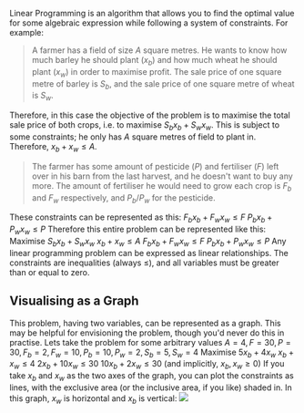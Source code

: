 Linear Programming is an algorithm that allows you to find the optimal value for some algebraic expression while following a system of constraints. For example:
> A farmer has a field of size $A$ square metres. He wants to know how much barley he should plant ($x_b$) and how much wheat he should plant ($x_w$) in order to maximise profit.
> The sale price of one square metre of barley is $S_b$, and the sale price of one square metre of wheat is $S_w$.

Therefore, in this case the objective of the problem is to maximise the total sale price of both crops, i.e. to maximise $S_bx_b + S_wx_w$.
This is subject to some constraints; he only has $A$ square metres of field to plant in. Therefore, $x_b + x_w \leq A$.
> The farmer has some amount of pesticide ($P$) and fertiliser ($F$) left over in his barn from the last harvest, and he doesn't want to buy any more. The amount of fertiliser he would need to grow each crop is $F_b$ and $F_w$ respectively, and $P_b/P_w$ for the pesticide.

These constraints can be represented as this:
$F_bx_b + F_wx_w \leq F$
$P_bx_b + P_wx_w \leq P$
Therefore this entire problem can be represented like this:
Maximise $S_bx_b + S_wx_w$
$x_b + x_w \leq A$
$F_bx_b + F_wx_w \leq F$
$P_bx_b + P_wx_w \leq P$
Any linear programming problem can be expressed as linear relationships. The constraints are inequalities (always $\leq$), and all variables must be greater than or equal to zero.

## Visualising as a Graph
This problem, having two variables, can be represented as a graph. This may be helpful for envisioning the problem, though you'd never do this in practise. Lets take the problem for some arbitrary values $A=4,F=30,P=30,F_b=2,F_w=10,P_b=10,P_w=2,S_b=5,S_w=4$
Maximise $5x_b + 4x_w$
$x_b + x_w \leq 4$
$2x_b + 10x_w \leq 30$
$10x_b + 2x_w \leq 30$
(and implicitly, $x_b, x_w \geq 0$)
If you take $x_b$ and $x_w$ as the two axes of the graph, you can plot the constraints as lines, with the exclusive area (or the inclusive area, if you like) shaded in. In this graph, $x_w$ is horizontal and $x_b$ is vertical:
![](Pasted%20image%2020230228131812.png)
